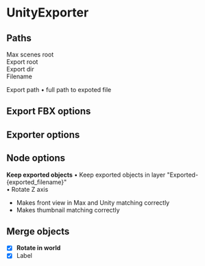# UnityExporter    

## Paths    

Max scenes root    
Export root    
Export dir    
Filename    

Export path • full path to expoted file    

## Export FBX options    


## Exporter options    


## Node options    
__Keep exported objects__  • Keep exported objects in layer "Exported-{exported_filename}"    
  • Rotate Z axis    
- Makes front view in Max and Unity matching correctly    
- Makes thumbnail matching correctly    


## Merge objects    
- [x] __Rotate in world__  
- [x] Label  